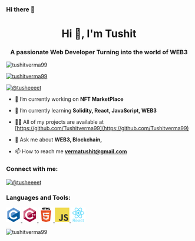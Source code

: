 ### Hi there 👋
<h1 align="center">Hi 👋, I'm Tushit</h1>
<h3 align="center">A passionate Web Developer Turning into the world of WEB3</h3>

<p align="left"> <img src="https://komarev.com/ghpvc/?username=tushitverma99&label=Profile%20views&color=0e75b6&style=flat" alt="tushitverma99" /> </p>

<p align="left"> <a href="https://github.com/ryo-ma/github-profile-trophy"><img src="https://github-profile-trophy.vercel.app/?username=tushitverma99" alt="tushitverma99" /></a> </p>

<p align="left"> <a href="https://twitter.com/@tusheeeet" target="blank"><img src="https://img.shields.io/twitter/follow/@tusheeeet?logo=twitter&style=for-the-badge" alt="@tusheeeet" /></a> </p>

- 🔭 I’m currently working on **NFT MarketPlace**

- 🌱 I’m currently learning **Solidity, React, JavaScript, WEB3**

- 👨‍💻 All of my projects are available at [https://github.com/Tushitverma99](https://github.com/Tushitverma99)

- 💬 Ask me about **WEB3, Blockchain,**

- 📫 How to reach me **vermatushit@gmail.com**

<h3 align="left">Connect with me:</h3>
<p align="left">
<a href="https://twitter.com/@tusheeeet" target="blank"><img align="center" src="https://raw.githubusercontent.com/rahuldkjain/github-profile-readme-generator/master/src/images/icons/Social/twitter.svg" alt="@tusheeeet" height="30" width="40" /></a>
</p>

<h3 align="left">Languages and Tools:</h3>
<p align="left"> <a href="https://www.cprogramming.com/" target="_blank" rel="noreferrer"> <img src="https://raw.githubusercontent.com/devicons/devicon/master/icons/c/c-original.svg" alt="c" width="40" height="40"/> </a> <a href="https://www.w3schools.com/cpp/" target="_blank" rel="noreferrer"> <img src="https://raw.githubusercontent.com/devicons/devicon/master/icons/cplusplus/cplusplus-original.svg" alt="cplusplus" width="40" height="40"/> </a> <a href="https://www.w3.org/html/" target="_blank" rel="noreferrer"> <img src="https://raw.githubusercontent.com/devicons/devicon/master/icons/html5/html5-original-wordmark.svg" alt="html5" width="40" height="40"/> </a> <a href="https://developer.mozilla.org/en-US/docs/Web/JavaScript" target="_blank" rel="noreferrer"> <img src="https://raw.githubusercontent.com/devicons/devicon/master/icons/javascript/javascript-original.svg" alt="javascript" width="40" height="40"/> </a> <a href="https://reactjs.org/" target="_blank" rel="noreferrer"> <img src="https://raw.githubusercontent.com/devicons/devicon/master/icons/react/react-original-wordmark.svg" alt="react" width="40" height="40"/> </a> </p>

<p><img align="center" src="https://github-readme-stats.vercel.app/api/top-langs?username=tushitverma99&show_icons=true&locale=en&layout=compact" alt="tushitverma99" /></p>

